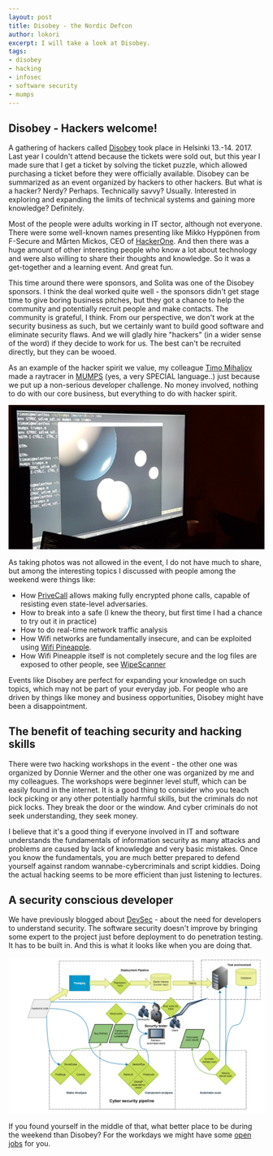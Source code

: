 ```yaml
---
layout: post
title: Disobey - the Nordic Defcon
author: lokori
excerpt: I will take a look at Disobey.
tags:
- disobey
- hacking
- infosec
- software security
- mumps
---
```


## Disobey - Hackers welcome!

A gathering of hackers called [Disobey](https://www.disobey.fi) took place in Helsinki 13.-14. 2017. Last year I couldn't attend because the tickets were sold out, but this year I made sure that I get a ticket by solving the ticket puzzle, which allowed purchasing a ticket before they were officially available. Disobey can be summarized as an event organized by hackers to other hackers. But what is a hacker? Nerdy? Perhaps. Technically savvy? Usually. Interested in exploring and expanding the limits of technical systems and gaining more knowledge? Definitely. 

Most of the people were adults working in IT sector, although not everyone. There were some well-known names presenting like Mikko Hyppönen from F-Secure and Mårten Mickos, CEO of [HackerOne](https://hackerone.com/). And then there was a huge amount of other interesting people who know a lot about technology and were also willing to share their thoughts and knowledge. So it was a get-together and a learning event. And great fun.

This time around there were sponsors, and Solita was one of the Disobey sponsors. I think the deal worked quite well - the sponsors didn't get stage time to give boring business pitches, but they got a chance to help the community and potentially recruit people and make contacts. The community is grateful, I think. From our perspective, we don't work at the security business as such, but we certainly want to build good software and eliminate security flaws. And we will gladly hire "hackers" (in a wider sense of the word) if they decide to work for us. The best can't be recruited directly, but they can be wooed.

As an example of the hacker spirit we value, my colleague [Timo Mihaljov](https://twitter.com/noidi) made a raytracer in [MUMPS](http://thedailywtf.com/articles/A_Case_of_the_MUMPS) (yes, a very SPECIAL language..) just because we put up a non-serious developer challenge. No money involved, nothing to do with our core business, but everything to do with hacker spirit.

![mumpsraytracer](/img/mumpsraytracer.jpg)

As taking photos was not allowed in the event, I do not have much to share, but among the interesting topics I discussed with people among the weekend were things like: 
* How [PriveCall](https://privecall.com/) allows making fully encrypted phone calls, capable of resisting even state-level adversaries. 
* How to break into a safe (I knew the theory, but first time I had a chance to try out it in practice)
* How to do real-time network traffic analysis 
* How Wifi networks are fundamentally insecure, and can be exploited using [Wifi Pineapple](https://wifipineapple.com/).
* How Wifi Pineapple itself is not completely secure and the log files are exposed to other people, see [WipeScanner](https://github.com/jvesiluoma/WipeScanner)

Events like Disobey are perfect for expanding your knowledge on such topics, which may not be part of your everyday job. For people who are driven by things like money and business opportunities, Disobey might have been a disappointment. 


## The benefit of teaching security and hacking skills

There were two hacking workshops in the event - the other one was organized by Donnie Werner and the other one was organized by me and my colleagues. The workshops were beginner level stuff, which can be easily found in the internet. It is a good thing to consider who you teach lock picking or any other potentially harmful skills, but the criminals do not pick locks. They break the door or the window. And cyber criminals do not seek understanding, they seek money.

I believe that it's a good thing if everyone involved in IT and software understands the fundamentals of information security as many attacks and problems are caused by lack of knowledge and very basic mistakes. Once you know the fundamentals, you are much better prepared to defend yourself against random wannabe-cybercriminals and script kiddies. Doing the actual hacking seems to be more efficient than just listening to lectures.


## A security conscious developer

We have previously blogged about [DevSec](http://dev.solita.fi/2016/10/25/what-is-devsec.html) - about the need for developers to understand security. The software security doesn't improve by bringing some expert to the project just before deployment to do penetration testing. It has to be built in. And this is what it looks like when you are doing that.


![cyberdeveloper](/img/cyberhackerdeveloper.png)


If you found yourself in the middle of that, what better place to be during the weekend than Disobey? For the workdays we might have some [open jobs](https://www.solita.fi/avoimet-tyopaikat/) for you.

